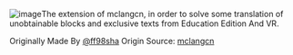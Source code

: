 ![image](https://github.com/user-attachments/assets/d2f8cf22-1916-4bfa-aa80-e9e786574fb5)The extension of mclangcn, in order to solve some translation of unobtainable blocks and exclusive texts from Education Edition And VR.

Originally Made By [@ff98sha](https://github.com/ff98sha)
Origin Source: [mclangcn](https://github.com/ff98sha/mclangcn)
